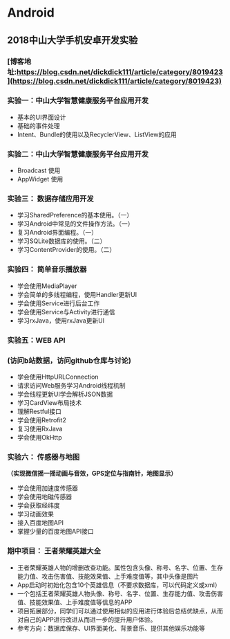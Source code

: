 # Android
## 2018中山大学手机安卓开发实验

### [博客地址:https://blog.csdn.net/dickdick111/article/category/8019423](https://blog.csdn.net/dickdick111/article/category/8019423)

### 实验一：中山大学智慧健康服务平台应用开发
 + 基本的UI界面设计
 + 基础的事件处理
 + Intent、Bundle的使用以及RecyclerView、ListView的应用


 ### 实验二：中山大学智慧健康服务平台应用开发
  + Broadcast 使用
  + AppWidget 使用

### 实验三： 数据存储应用开发

+ 学习SharedPreference的基本使用。（一）
+ 学习Android中常见的文件操作方法。（一）
+ 复习Android界面编程。（一）
+ 学习SQLite数据库的使用。（二）
+ 学习ContentProvider的使用。（二）

### 实验四： 简单音乐播放器

+ 学会使用MediaPlayer
+ 学会简单的多线程编程，使用Handler更新UI
+ 学会使用Service进行后台工作
+ 学会使用Service与Activity进行通信
+ 学习rxJava，使用rxJava更新UI

### 实验五：WEB API

### (访问b站数据，访问github仓库与讨论)

+ 学会使用HttpURLConnection
+ 请求访问Web服务学习Android线程机制
+ 学会线程更新UI学会解析JSON数据
+ 学习CardView布局技术
+ 理解Restful接口
+ 学会使用Retrofit2
+ 复习使用RxJava
+ 学会使用OkHttp



### 实验六： 传感器与地图

**（实现微信摇一摇动画与音效，GPS定位与指南针，地图显示）**

+ 学会使用加速度传感器
+ 学会使用地磁传感器
+ 学会获取经纬度
+ 学习动画效果
+ 接入百度地图API
+ 掌握少量的百度地图API接口



### 期中项目： 王者荣耀英雄大全

+ 王者荣耀英雄人物的增删改查功能。属性包含头像、称号、名字、位置、生存能力值、攻击伤害值、技能效果值、上手难度值等，其中头像是图片
+ App启动时初始化包含10个英雄信息（不要求数据库，可以代码定义或xml）
+ 一个包括王者荣耀英雄人物头像、称号、名字、位置、生存能力值、攻击伤害值、技能效果值、上手难度值等信息的APP
+ 项目拓展部分，同学们可以通过使用相似的应用进行体验后总结优缺点，从而对自己的APP进行改进从而进一步的提升用户体验。
+ 参考方向：数据库保存、UI界面美化、背景音乐、提供其他娱乐功能等



